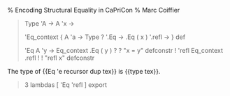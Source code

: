 % Encoding Structural Equality in CaPriCon
% Marc Coiffier

> Type 'A -> A 'x -> 
> 
> 'Eq_context { A 'a -> Type ? '.Eq -> .Eq ( x ) '.refl -> } def
> 
> 'Eq A 'y -> Eq_context .Eq ( y ) ? ? "x = y" defconstr !
> 'refl Eq_context .refl ! ! "refl x" defconstr

The type of {{Eq 'e recursor dup tex}} is {{type tex}}.

> 3 lambdas [ 'Eq 'refl ] export
